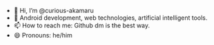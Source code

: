 - 👋 Hi, I’m @curious-akamaru
- 👀 Android development, web technologies, artificial intelligent tools. 
- 📫 How to reach me: Github dm is the best way.
- 😄 Pronouns: he/him

<!---
curious-akamaru/curious-akamaru is a ✨ special ✨ repository because its `README.md` (this file) appears on your GitHub profile.
You can click the Preview link to take a look at your changes.
--->
